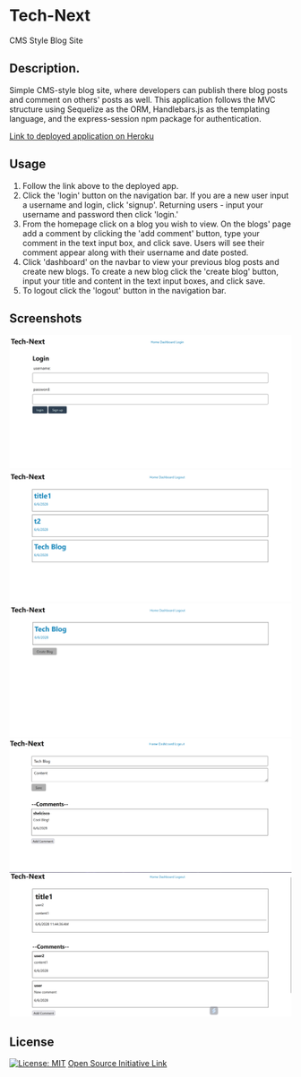 # Tech-Next
CMS Style Blog Site 

## Description.

Simple CMS-style blog site, where developers can publish there blog posts and comment on others' posts as well. This application follows the MVC structure using Sequelize as the ORM, Handlebars.js as the templating language, and the express-session npm package for authentication.

[Link to deployed application on Heroku](https://tech-next.herokuapp.com/)

## Usage

1. Follow the link above to the deployed app. 
2. Click the 'login' button on the navigation bar. If you are a new user input a username and login, click 'signup'. Returning users - input your username and password then click 'login.'
3. From the homepage click on a blog you wish to view. On the blogs' page add a comment by clicking the 'add comment' button, type your comment in the text input box, and click save. Users will see their comment appear along with their username and date posted. 
4. Click 'dashboard' on the navbar to view your previous blog posts and create new blogs. To create a new blog click the 'create blog' button, input your title and content in the text input boxes, and click save. 
5. To logout click the 'logout' button in the navigation bar. 


## Screenshots

![](https://github.com/Shelcisco/Tech-Next/blob/main/public/images/Screenshot1.png)
![](https://github.com/Shelcisco/Tech-Next/blob/main/public/images/Screenshot2.png)
![](https://github.com/Shelcisco/Tech-Next/blob/main/public/images/Screenshot3.png)
![](https://github.com/Shelcisco/Tech-Next/blob/main/public/images/Screenshot4.png)
![](https://github.com/Shelcisco/Tech-Next/blob/main/public/images/Screenshot5.png)



## License
  
[![License: MIT](https://img.shields.io/badge/License-MIT-yellow.svg)](https://opensource.org/licenses/MIT) [Open Source Initiative Link](https://opensource.org/licenses/MIT)
